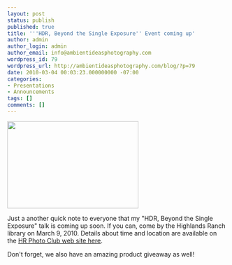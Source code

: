 ```yaml
---
layout: post
status: publish
published: true
title: '''HDR, Beyond the Single Exposure'' Event coming up'
author: admin
author_login: admin
author_email: info@ambientideasphotography.com
wordpress_id: 79
wordpress_url: http://ambientideasphotography.com/blog/?p=79
date: 2010-03-04 00:03:23.000000000 -07:00
categories:
- Presentations
- Announcements
tags: []
comments: []
---
```

<img class="alignright size-medium wp-image-84" title="Swiss Alps" src="http://ambientideasphotography.com/blog/wp-content/uploads/2010/03/MB-After-300x199.jpg" alt="" width="300" height="199" />

Just a another quick note to everyone that my "HDR, Beyond the Single Exposure" talk is coming up soon. If you can, come by the Highlands Ranch library on March 9, 2010. Details about time and location are available on the <a href="http://www.hrphotoclub.com/" target="_blank">HR Photo Club web site here</a>.

Don't forget, we also have an amazing product giveaway as well!
